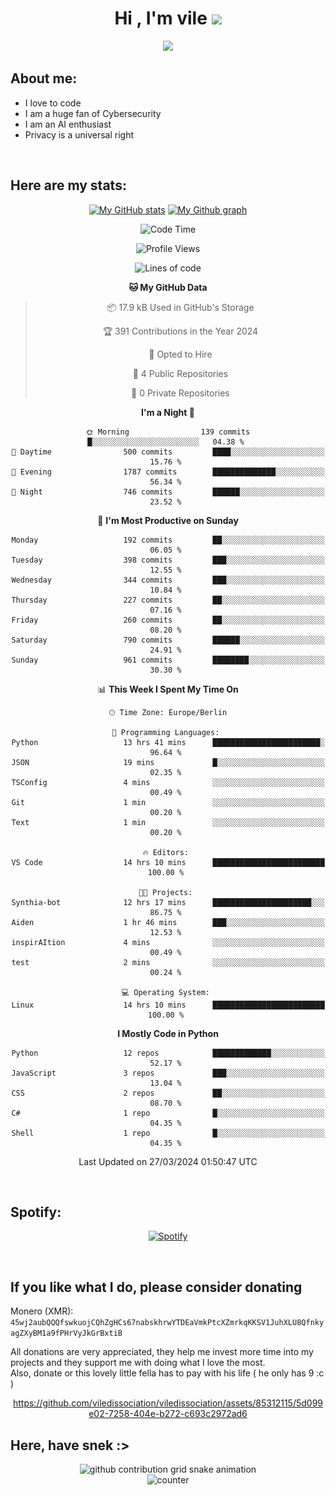 <h1 align="center">Hi , I'm vile <img src="https://media.giphy.com/media/hvRJCLFzcasrR4ia7z/giphy.gif" width="35"></h1>
<p align="center">
  <a href="https://github.com/viledissociation"><img src="https://readme-typing-svg.demolab.com?font=Roboto+Mono&weight=300&size=28&duration=4000&pause=100&color=C109F7&center=true&vCenter=true&width=580&height=127&lines=I'm+a+programmer;I'm+an+AI+enthusiast;I'm+a+big+fan+of+Neural+Networks;I'm+interested+in+Computer+Science;I+love+Cybersecurity;By+the+way+I+use+Arch+%F0%9F%92%80"></a>
</p>

## About me:

- I love to code
- I am a huge fan of Cybersecurity
- I am an AI enthusiast
- Privacy is a universal right

<br>

## Here are my stats:

<div align="center">
    
 [![My GitHub stats](https://github-readme-stats.vercel.app/api?username=vilev0&count_private=true&show_icons=true&theme=radical)](https://github.com/vilev0)
 [![My Github graph](http://github-profile-summary-cards.vercel.app/api/cards/profile-details?username=vilev0&theme=radical)](https://github.com/vilev0)

<!--START_SECTION:waka-->
![Code Time](http://img.shields.io/badge/Code%20Time-264%20hrs%2036%20mins-blue)

![Profile Views](http://img.shields.io/badge/Profile%20Views-7-blue)

![Lines of code](https://img.shields.io/badge/From%20Hello%20World%20I%27ve%20Written-197.6%20thousand%20lines%20of%20code-blue)

**🐱 My GitHub Data** 

> 📦 17.9 kB Used in GitHub's Storage 
 > 
> 🏆 391 Contributions in the Year 2024
 > 
> 💼 Opted to Hire
 > 
> 📜 4 Public Repositories 
 > 
> 🔑 0 Private Repositories 
 > 
**I'm a Night 🦉** 

```text
🌞 Morning                139 commits         █░░░░░░░░░░░░░░░░░░░░░░░░   04.38 % 
🌆 Daytime                500 commits         ████░░░░░░░░░░░░░░░░░░░░░   15.76 % 
🌃 Evening                1787 commits        ██████████████░░░░░░░░░░░   56.34 % 
🌙 Night                  746 commits         ██████░░░░░░░░░░░░░░░░░░░   23.52 % 
```
📅 **I'm Most Productive on Sunday** 

```text
Monday                   192 commits         ██░░░░░░░░░░░░░░░░░░░░░░░   06.05 % 
Tuesday                  398 commits         ███░░░░░░░░░░░░░░░░░░░░░░   12.55 % 
Wednesday                344 commits         ███░░░░░░░░░░░░░░░░░░░░░░   10.84 % 
Thursday                 227 commits         ██░░░░░░░░░░░░░░░░░░░░░░░   07.16 % 
Friday                   260 commits         ██░░░░░░░░░░░░░░░░░░░░░░░   08.20 % 
Saturday                 790 commits         ██████░░░░░░░░░░░░░░░░░░░   24.91 % 
Sunday                   961 commits         ████████░░░░░░░░░░░░░░░░░   30.30 % 
```


📊 **This Week I Spent My Time On** 

```text
🕑︎ Time Zone: Europe/Berlin

💬 Programming Languages: 
Python                   13 hrs 41 mins      ████████████████████████░   96.64 % 
JSON                     19 mins             █░░░░░░░░░░░░░░░░░░░░░░░░   02.35 % 
TSConfig                 4 mins              ░░░░░░░░░░░░░░░░░░░░░░░░░   00.49 % 
Git                      1 min               ░░░░░░░░░░░░░░░░░░░░░░░░░   00.20 % 
Text                     1 min               ░░░░░░░░░░░░░░░░░░░░░░░░░   00.20 % 

🔥 Editors: 
VS Code                  14 hrs 10 mins      █████████████████████████   100.00 % 

🐱‍💻 Projects: 
Synthia-bot              12 hrs 17 mins      ██████████████████████░░░   86.75 % 
Aiden                    1 hr 46 mins        ███░░░░░░░░░░░░░░░░░░░░░░   12.53 % 
inspirAItion             4 mins              ░░░░░░░░░░░░░░░░░░░░░░░░░   00.49 % 
test                     2 mins              ░░░░░░░░░░░░░░░░░░░░░░░░░   00.24 % 

💻 Operating System: 
Linux                    14 hrs 10 mins      █████████████████████████   100.00 % 
```

**I Mostly Code in Python** 

```text
Python                   12 repos            █████████████░░░░░░░░░░░░   52.17 % 
JavaScript               3 repos             ███░░░░░░░░░░░░░░░░░░░░░░   13.04 % 
CSS                      2 repos             ██░░░░░░░░░░░░░░░░░░░░░░░   08.70 % 
C#                       1 repo              █░░░░░░░░░░░░░░░░░░░░░░░░   04.35 % 
Shell                    1 repo              █░░░░░░░░░░░░░░░░░░░░░░░░   04.35 % 
```




 Last Updated on 27/03/2024 01:50:47 UTC
<!--END_SECTION:waka-->
</div>
<br>

## Spotify:

<div align="center">

[![Spotify](https://whois-hoeless.vercel.app/api/spotify?background_color=0d1117&border_color=090d13)](https://open.spotify.com/user/heanchenhorst)
</div>

<br>

## If you like what I do, please consider donating

Monero (XMR): ```45wj2aubQQQfswkuojCQhZgHCs67nabskhrwYTDEaVmkPtcXZmrkqKKSV1JuhXLU8QfnkyagZXyBM1a9fPHrVyJkGrBxtiB```

All donations are very appreciated, they help me invest more time into my projects and they support me with doing what I love the most.  
Also, donate or this lovely little fella has to pay with his life (  he only has 9 :c  )

<div align="center">


https://github.com/viledissociation/viledissociation/assets/85312115/5d099e02-7258-404e-b272-c693c2972ad6


</div>

## Here, have snek :>
<div align="center">
<picture>
  <source media="(prefers-color-scheme: dark)" srcset="https://raw.githubusercontent.com/vilev0/vilev0/output/github-contribution-grid-snake-dark.svg">
  <source media="(prefers-color-scheme: light)" srcset="https://raw.githubusercontent.com/vilev0/vilev0/output/github-contribution-grid-snake.svg">
  <img alt="github contribution grid snake animation" src="https://raw.githubusercontent.com/vilev0/vilev0/output/github-contribution-grid-snake.svg">
</div>

<div align="center">
  <img src="https://moe-counter.glitch.me/get/@hoeless_count?theme=rule34" alt="counter" />
</div>
